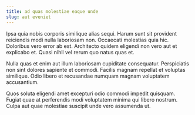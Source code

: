 ```yaml
---
title: ad quas molestiae eaque unde
slug: aut eveniet
---
```


Ipsa quia nobis corporis similique alias sequi. Harum sunt sit provident reiciendis modi nulla laboriosam non. Occaecati molestias quia hic. Doloribus vero error ab est. Architecto quidem eligendi non vero aut et explicabo et. Quasi nihil vel rerum quo natus quas et.

Nulla quas et enim aut illum laboriosam cupiditate consequatur. Perspiciatis non sint dolores sapiente et commodi. Facilis magnam repellat et voluptas similique. Odio libero et recusandae numquam magnam voluptatem accusantium.

Quos soluta eligendi amet excepturi odio commodi impedit quisquam. Fugiat quae at perferendis modi voluptatem minima qui libero nostrum. Culpa aut quae molestiae suscipit unde vero assumenda ut.
